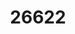 ---
title: '26622'
categories:
  - PCS1
description: Write to communicate ideas for a purpose and audience
pdf: 'https://www.nzqa.govt.nz/nqfdocs/units/pdf/26622.pdf'
level: '1'
credits: '4'
assessment: Internal
---